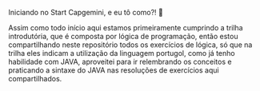 Iniciando no Start Capgemini, e eu tô como?! 🤗

Assim como todo início aqui estamos primeiramente cumprindo a trilha introdutória, que é composta por lógica de programação, então estou compartilhando neste repositório todos os exercícios de lógica, só que na trilha eles indicam a utilização da linguagem portugol, como já tenho habilidade com JAVA, aproveitei para ir relembrando os conceitos e praticando a sintaxe do JAVA nas resoluções de exercícios aqui compartilhados.
